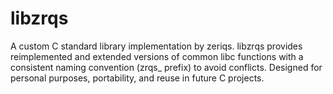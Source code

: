 # libzrqs
A custom C standard library implementation by zeriqs. libzrqs provides reimplemented and extended versions of common libc functions with a consistent naming convention (zrqs_ prefix) to avoid conflicts. Designed for personal purposes, portability, and reuse in future C projects.
